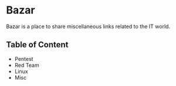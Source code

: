 # Bazar

Bazar is a place to share miscellaneous links related to the IT world.
  
## Table of Content

* Pentest
* Red Team
* Linux
* Misc
